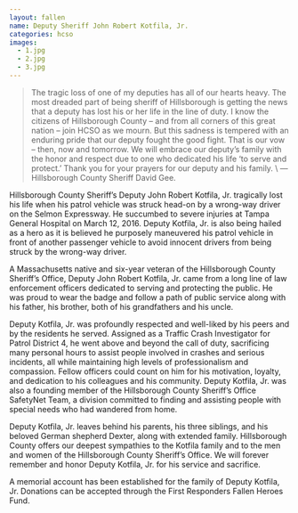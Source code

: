 ```yaml
---
layout: fallen
name: Deputy Sheriff John Robert Kotfila, Jr.
categories: hcso
images:
  - 1.jpg
  - 2.jpg
  - 3.jpg
---
```


> The tragic loss of one of my deputies has all of our hearts heavy. The most dreaded part of being sheriff of Hillsborough is getting the news that a deputy has lost his or her life in the line of duty. I know the citizens of Hillsborough County – and from all corners of this great nation – join HCSO as we mourn. But this sadness is tempered with an enduring pride that our deputy fought the good fight. That is our vow – then, now and tomorrow. We will embrace our deputy’s family with the honor and respect due to one who dedicated his life ‘to serve and protect.’ Thank you for your prayers for our deputy and his family. \\
&mdash; Hillsborough County Sheriff David Gee.

Hillsborough County Sheriff’s Deputy John Robert Kotfila, Jr. tragically lost his life when his patrol vehicle was struck head-on by a wrong-way driver on the Selmon Expressway. He succumbed to severe injuries at Tampa General Hospital on March 12, 2016. Deputy Kotfila, Jr. is also being hailed as a hero as it is believed he purposely maneuvered his patrol vehicle in front of another passenger vehicle to avoid innocent drivers from being struck by the wrong-way driver.

A Massachusetts native and six-year veteran of the Hillsborough County Sheriff’s Office, Deputy John Robert Kotfila, Jr. came from a long line of law enforcement officers dedicated to serving and protecting the public. He was proud to wear the badge and follow a path of public service along with his father, his brother, both of his grandfathers and his uncle.

Deputy Kotfila, Jr. was profoundly respected and well-liked by his peers and by the residents he served. Assigned as a Traffic Crash Investigator for Patrol District 4, he went above and beyond the call of duty, sacrificing many personal hours to assist people involved in crashes and serious incidents, all while maintaining high levels of professionalism and compassion. Fellow officers could count on him for his motivation, loyalty, and dedication to his colleagues and his community. Deputy Kotfila, Jr. was also a founding member of the Hillsborough County Sheriff’s Office SafetyNet Team, a division committed to finding and assisting people with special needs who had wandered from home.

Deputy Kotfila, Jr. leaves behind his parents, his three siblings, and his beloved German shepherd Dexter, along with extended family. Hillsborough County offers our deepest sympathies to the Kotfila family and to the men and women of the Hillsborough County Sheriff’s Office. We will forever remember and honor Deputy Kotfila, Jr. for his service and sacrifice.

A memorial account has been established for the family of Deputy Kotfila, Jr. Donations can be accepted through the First Responders Fallen Heroes Fund.
